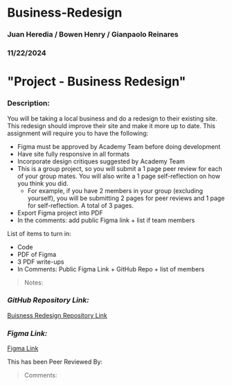 # Business-Redesign

### Juan Heredia / Bowen Henry / Gianpaolo Reinares
### 11/22/2024
# "Project - Business Redesign"
### Description: 
You will be taking a local business and do a redesign to their existing site. This redesign should improve their site and make it more up to date. This assignment will require you to have the following:

- Figma must be approved by Academy Team before doing development 
- Have site fully responsive in all formats
- Incorporate design critiques suggested by Academy Team 
- This is a group project, so you will submit a 1 page peer review for each of your group mates. You will also write a 1 page self-reflection on how you think you did.
  - For example, if you have 2 members in your group (excluding yourself), you will be submitting 2 pages for peer reviews and 1 page for self-reflection.  A total of 3 pages.
- Export Figma project into PDF
- In the comments: add public Figma link + list if team members

List of items to turn in:
- Code
- PDF of Figma
- 3 PDF write-ups
- In Comments: Public Figma Link + GitHub Repo +  list of members

> Notes: 

### _GitHub Repository Link:_
[Buisness Redesign Repository Link](https://github.com/ChristmasLover12345/Business-Redesign)
### _Figma Link:_
[Figma Link](https://www.figma.com/design/bhN6mUkrpUWOkEVJRPG7Si/Business-Redesign?node-id=0-1&t=aqNlje5SIAkwj5Bd-1)

This has been Peer Reviewed By: 
> Comments: 
